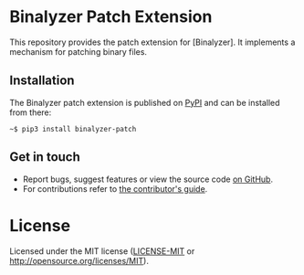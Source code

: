 # Binalyzer Patch Extension

This repository provides the patch extension for [Binalyzer]. It implements
a mechanism for patching binary files.

## Installation

The Binalyzer patch extension is published on [PyPI](https://pypi.org/) and can 
be installed from there:

    ~$ pip3 install binalyzer-patch

## Get in touch

- Report bugs, suggest features or view the source code [on GitHub].
- For contributions refer to [the contributor's guide].

[on GitHub]: https://github.com/denisvasilik/binalyzer-patch
[the contributor's guide]: CONTRIBUTING.md

# License

Licensed under the MIT license ([LICENSE-MIT] or http://opensource.org/licenses/MIT).

[LICENSE-MIT]: LICENSE.rst